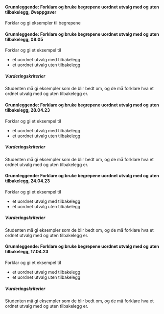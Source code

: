 #### Grunnleggende: Forklare og bruke begrepene uordnet utvalg med og uten tilbakelegg,  Øveppgaver

Forklar og gi eksempler til begrepene

#### Grunnleggende: Forklare og bruke begrepene uordnet utvalg med og uten tilbakelegg,  08.05

Forklar og gi et eksempel til

- et uordnet utvalg med tilbakelegg
- et uordnet utvalg uten tilbakelegg

##### Vurderingskriterier

Studenten må gi eksempler som de blir bedt om, og de må forklare hva et ordnet utvalg med og uten tilbakelegg er.

#### Grunnleggende: Forklare og bruke begrepene uordnet utvalg med og uten tilbakelegg,  28.04.23

Forklar og gi et eksempel til

- et uordnet utvalg med tilbakelegg
- et uordnet utvalg uten tilbakelegg

##### Vurderingskriterier

Studenten må gi eksempler som de blir bedt om, og de må forklare hva et ordnet utvalg med og uten tilbakelegg er.

#### Grunnleggende: Forklare og bruke begrepene uordnet utvalg med og uten tilbakelegg,  24.04.23

Forklar og gi et eksempel til

- et uordnet utvalg med tilbakelegg
- et uordnet utvalg uten tilbakelegg

##### Vurderingskriterier

Studenten må gi eksempler som de blir bedt om, og de må forklare hva et ordnet utvalg med og uten tilbakelegg er.

#### Grunnleggende: Forklare og bruke begrepene uordnet utvalg med og uten tilbakelegg,  17.04.23

Forklar og gi et eksempel til

- et uordnet utvalg med tilbakelegg
- et uordnet utvalg uten tilbakelegg

##### Vurderingskriterier

Studenten må gi eksempler som de blir bedt om, og de må forklare hva et ordnet utvalg med og uten tilbakelegg er.

